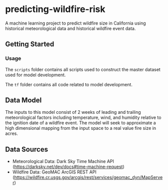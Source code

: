 # predicting-wildfire-risk

A machine learning project to predict wildfire size in California using historical meteorological data and historical wildfire event data.

## Getting Started

### Usage

The ```scripts``` folder contains all scripts used to construct the master dataset used for model development.

The ```tf``` folder contains all code related to model development.

## Data Model

The inputs to this model consist of 2 weeks of leading and trailing meteorological factors including temperature, wind, and humidity relative to the ignition date of a wildfire event. The model will seek to approximate a high dimensional mapping from the input space to a real value fire size in acres.

## Data Sources

- Meteorological Data: Dark Sky Time Machine API (https://darksky.net/dev/docs#time-machine-request)
- Wildfire Data: GeoMAC ArcGIS REST API (https://wildfire.cr.usgs.gov/arcgis/rest/services/geomac_dyn/MapServer)